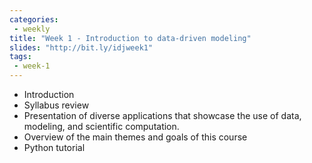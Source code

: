```yaml
---
categories:
 - weekly
title: "Week 1 - Introduction to data-driven modeling"
slides: "http://bit.ly/idjweek1"
tags:
 - week-1
---
```


- Introduction
- Syllabus review
- Presentation of diverse applications that showcase the use of data, modeling, and scientific computation.
- Overview of the main themes and goals of this course
- Python tutorial
